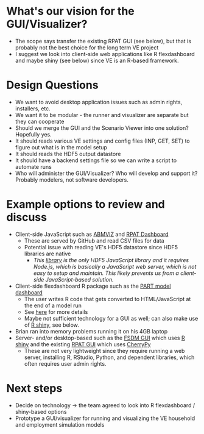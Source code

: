 # What's our vision for the GUI/Visualizer?
  - The scope says transfer the existing RPAT GUI (see below), but that is probably not the best choice for the long term VE project
  - I suggest we look into client-side web applications like R flexdashboard and maybe shiny (see below) since VE is an R-based framework.

# Design Questions
  - We want to avoid desktop application issues such as admin rights, installers, etc.
  - We want it to be modular - the runner and visualizer are separate but they can cooperate
  - Should we merge the GUI and the Scenario Viewer into one solution?  Hopefully yes.
  - It should reads various VE settings and config files (INP, GET, SET) to figure out what is in the model setup
  - It should reads the HDF5 output datastore
  - It should have a backend settings file so we can write a script to automate runs
  - Who will administer the GUI/Visualizer?  Who will develop and support it?  Probably modelers, not software developers.

# Example options to review and discuss
  - Client-side JavaScript such as [ABMVIZ](http://rsginc.github.io/ABMVIZ) and [RPAT Dashboard](http://gregorbj.github.io/RPAT_Viewer_Pilot/VizRPAT)
    - These are served by GitHub and read CSV files for data 
    - Potential issue with reading VE's HDF5 datastore since HDF5 libraries are native
      - *This [library](https://github.com/HDF-NI/hdf5.node) is the only HDF5 JavaScript library and it requires Node.js, which is basically a JavaScript web server, which is not easy to setup and maintain.  This likely prevents us from a client-side JavaScript-based solution.*
  - Client-side flexdashboard R package such as the [PART model dashboard](http://rsginc.github.io/part_model)
    - The user writes R code that gets converted to HTML/JavaScript at the end of a model run
    - See [here](http://rsginc.github.io/part_model/Modeling%20Knowledge%20Sharing%20--%20PART%20Dashboard.pptx) for more details
    - Maybe not sufficient technology for a GUI as well; can also make use of [R shiny](https://shiny.rstudio.com/), see below.
   - Brian ran into memory problems running it on his 4GB laptop
  - Server- and/or desktop-based such as the [FSDM GUI](https://github.com/gregorbj/FSDM_GUI/blob/master/documentation/FSDM_Users_Guide_20161116.docx) which uses [R shiny](https://shiny.rstudio.com/) and the existing [RPAT GUI](https://planningtools.transportation.org/files/63.pdf) which uses [CherryPy](http://cherrypy.org)
    - These are not very lightweight since they require running a web server, installing R, RStudio, Python, and dependent libraries, which often requires user admin rights.

# Next steps
  - Decide on technology -> the team agreed to look into R flexdashboard / shiny-based options
  - Prototype a GUI/visualizer for running and visualizing the VE household and employment simulation models
  